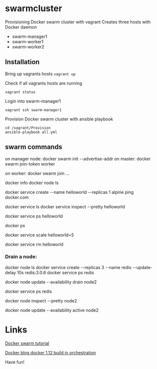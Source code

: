 # swarmcluster
Provisioning Docker swarm cluster with vagrant
Creates three hosts with Docker daemon
* swarm-manager1
* swarm-worker1
* swarm-worker2

## Installation
Bring up vagrants hosts
```vagrant up```

Check if all vagrants hosts are running

```vagrant status```

Login into swarm-manager1

```vagrant ssh swarm-manager1```

Provision Docker swarm cluster with ansible playbook

```
cd /vagrant/Provision
ansible-playbook all.yml
```

## swarm commands
on manager node: docker swarm init --advertise-addr <IP master1>
on master: docker swarm join-token worker

on worker: docker swarm join ...

docker info
docker node ls

docker service create --name helloworld --replicas 1 alpine ping docker.com

docker service ls
docker service inspect --pretty helloworld

docker service ps helloworld

docker ps

docker service scale helloworld=5

docker service rm helloworld

### Drain a node:
docker node ls
docker service create --replicas 3 --name redis --update-delay 10s redis:3.0.6
docker service ps redis

docker node update --availability drain node2

docker service ps redis

docker node inspect --pretty node2

docker node update --availability active node2

# Links
[Docker swarm tutorial]( https://docs.docker.com/engine/swarm/swarm-tutorial/)

[Docker blog docker 1.12 build in orchestration
](https://blog.docker.com/2016/06/docker-1-12-built-in-orchestration/)


Have fun!
